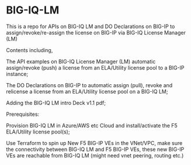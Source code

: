 # BIG-IQ-LM

This is a repo for APIs on BIG-IQ LM and DO Declarations on BIG-IP to assign/revoke/re-assign the license on BIG-IP via BIG-IQ License Manager (LM)

Contents including, 

The API examples on BIG-IQ License Manager (LM) automatic assign/revoke (push) a license from an ELA/Utility license pool to a BIG-IP instance;

The DO Declarations on BIG-IP to automatic assign (pull), revoke and relicense a license from an ELA/Utility license pool on a BIG-IQ LM;

Adding the BIG-IQ LM intro Deck v1.1 pdf;

Prerequisites:

Provision BIG-IQ LM in Azure/AWS etc Cloud and install/activate the F5 ELA/Utility license pool(s);

Use Terraform to spin up New F5 BIG-IP VEs in the VNet/VPC, make sure the connectivity between BIG-IQ LM and F5 BIG-IP VEs, these new BIG-IP VEs are reachable from BIG-IQ LM (might need vnet peering, routing etc.)
